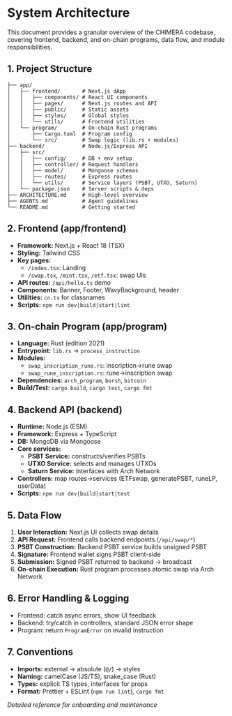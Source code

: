 # System Architecture

This document provides a granular overview of the CHIMERA codebase, covering frontend, backend, and on-chain programs, data flow, and module responsibilities.

## 1. Project Structure
```
├── app/
│   ├── frontend/       # Next.js dApp
│   │   ├── components/ # React UI components
│   │   ├── pages/      # Next.js routes and API
│   │   ├── public/     # Static assets
│   │   ├── styles/     # Global styles
│   │   └── utils/      # Frontend utilities
│   └── program/        # On-chain Rust programs
│       ├── Cargo.toml  # Program config
│       └── src/        # Swap logic (lib.rs + modules)
├── backend/            # Node.js/Express API
│   ├── src/
│   │   ├── config/     # DB + env setup
│   │   ├── controller/ # Request handlers
│   │   ├── model/      # Mongoose schemas
│   │   ├── routes/     # Express routes
│   │   └── utils/      # Service layers (PSBT, UTXO, Saturn)
│   └── package.json    # Server scripts & deps
├── ARCHITECTURE.md     # High-level overview
├── AGENTS.md           # Agent guidelines
└── README.md           # Getting started
```

## 2. Frontend (app/frontend)
- **Framework:** Next.js + React 18 (TSX)
- **Styling:** Tailwind CSS
- **Key pages:**
  - `/index.tsx`: Landing
  - `/swap.tsx`, `/mint.tsx`, `/etf.tsx`: swap UIs
- **API routes:** `/api/hello.ts` demo
- **Components:** Banner, Footer, WavyBackground, header
- **Utilities:** `cn.ts` for classnames
- **Scripts:** `npm run dev|build|start|lint`

## 3. On-chain Program (app/program)
- **Language:** Rust (edition 2021)
- **Entrypoint:** `lib.rs` → `process_instruction`
- **Modules:**
  - `swap_inscription_rune.rs`: inscription→rune swap
  - `swap_rune_inscription.rs`: rune→inscription swap
- **Dependencies:** `arch_program`, `borsh`, `bitcoin`
- **Build/Test:** `cargo build`, `cargo test`, `cargo fmt`

## 4. Backend API (backend)
- **Runtime:** Node.js (ESM)
- **Framework:** Express + TypeScript
- **DB:** MongoDB via Mongoose
- **Core services:**
  - **PSBT Service:** constructs/verifies PSBTs
  - **UTXO Service:** selects and manages UTXOs
  - **Saturn Service:** interfaces with Arch Network
- **Controllers:** map routes→services (ETFswap, generatePSBT, runeLP, userData)
- **Scripts:** `npm run dev|build|start|test`

## 5. Data Flow
1. **User Interaction:** Next.js UI collects swap details
2. **API Request:** Frontend calls backend endpoints (`/api/swap/*`)
3. **PSBT Construction:** Backend PSBT service builds unsigned PSBT
4. **Signature:** Frontend wallet signs PSBT client-side
5. **Submission:** Signed PSBT returned to backend → broadcast
6. **On-chain Execution:** Rust program processes atomic swap via Arch Network

## 6. Error Handling & Logging
- Frontend: catch async errors, show UI feedback
- Backend: try/catch in controllers, standard JSON error shape
- Program: return `ProgramError` on invalid instruction

## 7. Conventions
- **Imports:** external → absolute (`@/`) → styles
- **Naming:** camelCase (JS/TS), snake_case (Rust)
- **Types:** explicit TS types, interfaces for props
- **Format:** Prettier + ESLint (`npm run lint`), `cargo fmt`

*Detailed reference for onboarding and maintenance*